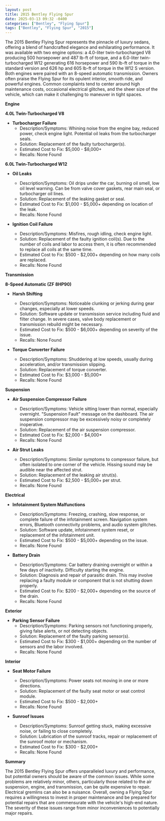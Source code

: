 ```yaml
---
layout: post
title: 2015 Bentley Flying Spur
date: 2025-03-13 09:32 -0400
categories: ["Bentley", "Flying Spur"]
tags: ["Bentley", "Flying Spur", "2015"]
---
```

The 2015 Bentley Flying Spur represents the pinnacle of luxury sedans, offering a blend of handcrafted elegance and exhilarating performance. It was available with two engine options: a 4.0-liter twin-turbocharged V8 producing 500 horsepower and 487 lb-ft of torque, and a 6.0-liter twin-turbocharged W12 generating 616 horsepower and 590 lb-ft of torque in the standard version and 626 hp and 605 lb-ft of torque in the W12 S version. Both engines were paired with an 8-speed automatic transmission. Owners often praise the Flying Spur for its opulent interior, smooth ride, and powerful engines. Common complaints tend to center around high maintenance costs, occasional electrical glitches, and the sheer size of the vehicle, which can make it challenging to maneuver in tight spaces.

**Engine**

**4.0L Twin-Turbocharged V8**

*   **Turbocharger Failure**
    *   Description/Symptoms: Whining noise from the engine bay, reduced power, check engine light. Potential oil leaks from the turbocharger seals.
    *   Solution: Replacement of the faulty turbocharger(s).
    *   Estimated Cost to Fix: $5,000 - $8,000+
    *   Recalls: None Found

**6.0L Twin-Turbocharged W12**

*   **Oil Leaks**
    *   Description/Symptoms: Oil drips under the car, burning oil smell, low oil level warning. Can be from valve cover gaskets, rear main seal, or turbocharger oil lines.
    *   Solution: Replacement of the leaking gasket or seal.
    *   Estimated Cost to Fix: $1,000 - $5,000+ depending on location of the leak.
    *   Recalls: None Found

*   **Ignition Coil Failure**
    *   Description/Symptoms: Misfires, rough idling, check engine light.
    *   Solution: Replacement of the faulty ignition coil(s). Due to the number of coils and labor to access them, it is often recommended to replace all coils at the same time.
    *   Estimated Cost to Fix: $500 - $2,000+ depending on how many coils are replaced.
    *   Recalls: None Found

**Transmission**

**8-Speed Automatic (ZF 8HP90)**

*   **Harsh Shifting**
    *   Description/Symptoms: Noticeable clunking or jerking during gear changes, especially at lower speeds.
    *   Solution: Software update or transmission service including fluid and filter change. In severe cases, valve body replacement or transmission rebuild might be necessary.
    *   Estimated Cost to Fix: $500 - $6,000+ depending on severity of the issue.
    *   Recalls: None Found

*   **Torque Converter Failure**
    * Description/Symptoms: Shuddering at low speeds, usually during acceleration, and/or transmission slipping.
    * Solution: Replacement of torque converter.
    * Estimated Cost to Fix: $3,000 - $5,000+
    * Recalls: None Found

**Suspension**

*   **Air Suspension Compressor Failure**
    *   Description/Symptoms: Vehicle sitting lower than normal, especially overnight. "Suspension Fault" message on the dashboard. The air suspension compressor may be excessively noisy or completely inoperative.
    *   Solution: Replacement of the air suspension compressor.
    *   Estimated Cost to Fix: $2,000 - $4,000+
    *   Recalls: None Found

*   **Air Strut Leaks**
    *   Description/Symptoms: Similar symptoms to compressor failure, but often isolated to one corner of the vehicle. Hissing sound may be audible near the affected strut.
    *   Solution: Replacement of the leaking air strut(s).
    *   Estimated Cost to Fix: $2,500 - $5,000+ per strut.
    *   Recalls: None Found

**Electrical**

*   **Infotainment System Malfunctions**
    *   Description/Symptoms: Freezing, crashing, slow response, or complete failure of the infotainment screen. Navigation system errors, Bluetooth connectivity problems, and audio system glitches.
    *   Solution: Software update, infotainment system reset, or replacement of the infotainment unit.
    *   Estimated Cost to Fix: $500 - $5,000+ depending on the issue.
    *   Recalls: None Found

*   **Battery Drain**
    *   Description/Symptoms: Car battery draining overnight or within a few days of inactivity. Difficulty starting the engine.
    *   Solution: Diagnosis and repair of parasitic drain. This may involve replacing a faulty module or component that is not shutting down properly.
    *   Estimated Cost to Fix: $200 - $2,000+ depending on the source of the drain.
    *   Recalls: None Found

**Exterior**

*   **Parking Sensor Failure**
    *   Description/Symptoms: Parking sensors not functioning properly, giving false alerts, or not detecting objects.
    *   Solution: Replacement of the faulty parking sensor(s).
    *   Estimated Cost to Fix: $300 - $1,000+ depending on the number of sensors and the labor involved.
    *   Recalls: None Found

**Interior**

*   **Seat Motor Failure**
    *   Description/Symptoms: Power seats not moving in one or more directions.
    *   Solution: Replacement of the faulty seat motor or seat control module.
    *   Estimated Cost to Fix: $500 - $2,000+
    *   Recalls: None Found

*   **Sunroof Issues**
    *   Description/Symptoms: Sunroof getting stuck, making excessive noise, or failing to close completely.
    *   Solution: Lubrication of the sunroof tracks, repair or replacement of the sunroof motor or mechanism.
    *   Estimated Cost to Fix: $300 - $2,000+
    *   Recalls: None Found

**Summary**

The 2015 Bentley Flying Spur offers unparalleled luxury and performance, but potential owners should be aware of the common issues. While some problems are relatively minor, others, particularly those related to the air suspension, engine, and transmission, can be quite expensive to repair. Electrical gremlins can also be a nuisance. Overall, owning a Flying Spur requires a willingness to invest in proper maintenance and be prepared for potential repairs that are commensurate with the vehicle's high-end nature. The severity of these issues range from minor inconveniences to potentially major repairs.

